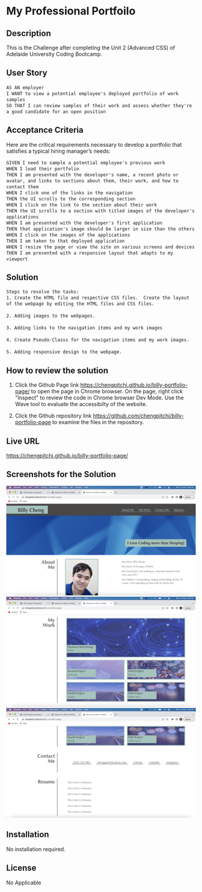 # My Professional Portfoilo 

## Description

This is the Challenge after completing the Unit 2 (Advanced CSS) of Adelaide University Coding Bootcamp. 

## User Story

```
AS AN employer
I WANT to view a potential employee's deployed portfolio of work samples
SO THAT I can review samples of their work and assess whether they're a good candidate for an open position
```

## Acceptance Criteria

Here are the critical requirements necessary to develop a portfolio that satisfies a typical hiring manager’s needs:

```
GIVEN I need to sample a potential employee's previous work
WHEN I load their portfolio
THEN I am presented with the developer's name, a recent photo or avatar, and links to sections about them, their work, and how to contact them
WHEN I click one of the links in the navigation
THEN the UI scrolls to the corresponding section
WHEN I click on the link to the section about their work
THEN the UI scrolls to a section with titled images of the developer's applications
WHEN I am presented with the developer's first application
THEN that application's image should be larger in size than the others
WHEN I click on the images of the applications
THEN I am taken to that deployed application
WHEN I resize the page or view the site on various screens and devices
THEN I am presented with a responsive layout that adapts to my viewport
```

## Solution 

```
Steps to resolve the tasks:
1. Create the HTML file and respective CSS files.  Create the layout of the webpage by editing the HTML files and CSS files. 

2. Adding images to the webpages. 

3. Adding links to the navigation items and my work images

4. Create Pseudo-Classs for the navigation items and my work images. 

5. Adding responsive design to the webpage. 
```

## How to review the solution

1. Click the Github Page link https://chengpitchi.github.io/billy-portfolio-page/ to open the page in Chrome browser. On the page, right click "Inspect" to review the code in Chrome browser Dev Mode.  Use the Wave tool to evaluate the accessibilty of the website. 

2. Click the Github repository link https://github.com/chengpitchi/billy-portfolio-page to examine the files in the repository.

## Live URL 

https://chengpitchi.github.io/billy-portfolio-page/

## Screenshots for the Solution 

![This is the first solution screenshot for my Professional Portfolio](./assets/images/Solution_Screenshot1.png)
<br>
![This is the second solution screenshot for my Professional Portfolio](./assets/images/Solution_Screenshot2.png)
<br>
![This is the third solution screenshot for my Professional Portfolio](./assets/images/Solution_Screenshot3.png)
<br>

## Installation 

No installation required. 

## License 

No Applicable  

